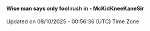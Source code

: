 #### Wise man says only fool rush in - McKidKneeKaneSir
Updated on 08/10/2025 - 00:56:36 (UTC) Time Zone
